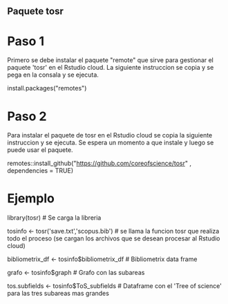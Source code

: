 ## Paquete tosr 

# Paso 1
Primero se debe instalar el paquete "remote" que sirve para gestionar el paquete 'tosr' en el Rstudio cloud. La siguiente instruccion se copia y se pega en la consala y se ejecuta. 

install.packages("remotes")

# Paso 2
Para instalar el paquete de tosr en el Rstudio cloud se copia la siguiente instruccion y se ejecuta. Se espera un momento a que instale y luego se puede usar el paquete.  

remotes::install_github("https://github.com/coreofscience/tosr" , dependencies = TRUE)

# Ejemplo
library(tosr)                                # Se carga la libreria 


tosinfo <- tosr('save.txt','scopus.bib')     # se llama la funcion tosr que realiza todo el proceso (se cargan los archivos que se desean procesar al Rstudio cloud)

bibliometrix_df <- tosinfo$bibliometrix_df   # Bibliometrix data frame 


grafo           <- tosinfo$graph             # Grafo con las subareas 


tos.subfields   <- tosinfo$ToS_subfields     # Dataframe con el 'Tree of science' para las tres subareas mas grandes  
